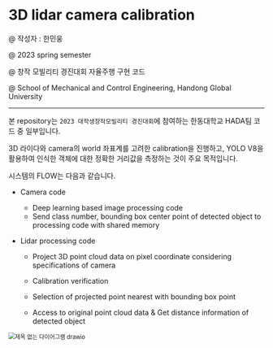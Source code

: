 # 3D lidar camera calibration

@ 작성자 : 한민웅

@ 2023 spring semester

@ 창작 모빌리티 경진대회 자율주행 구현 코드

@ School of Mechanical and Control Engineering, Handong Global University

-------------------

본 repository는 `2023 대학생창작모빌리티 경진대회`에 참여하는 한동대학교 HADA팀 코드 중 일부입니다.

3D 라이다와 camera의 world 좌표계를 고려한 calibration을 진행하고, YOLO V8을 활용하여 인식한 객체에 대한 정확한 거리값을 측정하는 것이 주요 목적입니다.

시스템의 FLOW는 다음과 같습니다.

* Camera code

  * Deep learning based image processing code
  * Send class number, bounding box center point of detected object to processing code with shared memory

* Lidar processing code

  * Project 3D point cloud data on pixel coordinate considering specifications of camera

  * Calibration verification

  * Selection of projected point nearest with bounding box point

  * Access to original point cloud data & Get distance information of detected object

    

<img src="https://github.com/HanMinung/Robotarm_Automation/assets/99113269/0cf9a3aa-de8c-4192-9cbd-ef60b21837f7" alt="제목 없는 다이어그램 drawio" style="zoom: 80%;" />



